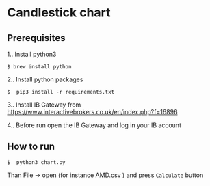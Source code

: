 # Candlestick  chart


## Prerequisites

1.. Install python3
```shell script
$ brew install python
```

2.. Install python packages
```shell script
$  pip3 install -r requirements.txt
```

3.. Install IB Gateway from https://www.interactivebrokers.co.uk/en/index.php?f=16896

4.. Before run open the IB Gateway and log in your IB account


## How to run

```shell script
$  python3 chart.py
```

Than File -> open (for instance AMD.csv ) and press `Calculate`  button
